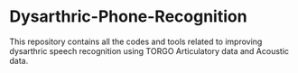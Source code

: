 # Dysarthric-Phone-Recognition
This repository contains all the codes and tools related to improving dysarthric speech recognition using TORGO Articulatory data and Acoustic data. 

